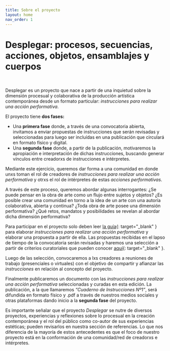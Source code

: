 ```yaml
---
title: Sobre el proyecto
layout: home
nav_order: 1
---
```


[](Ban.png)

# Desplegar: procesos, secuencias, acciones, objetos, ensamblajes y cuerpos 
<br />

Desplegar es un proyecto que nace a partir de una inquietud sobre la dimensión procesual y colaborativa de la producción artística contemporánea desde un formato particular: _instrucciones para realizar una acción performativa_. 

El proyecto tiene **dos fases:**

- Una **primera fase** donde, a través de una convocatoria abierta, invitamos a enviar propuestas de instrucciones que serán revisadas y seleccionadas para luego ser incluídas en una publicación que circulará en formato físico y digital.
- Una **segunda fase** donde, a partir de la publicación, motivaremos la apropiación e interpretación de dichas instrucciones, buscando generar vínculos entre creadorxs de instrucciones e intérpretes. 

Mediante este ejercicio, queremos dar forma a una comunidad en donde unxs toman el rol de creadores de _instrucciones para realizar una acción performativa_ y otrxs el rol de intérpretes de estas _acciones performativas_.

A través de este proceso, queremos abordar algunas interrogantes: ¿Se puede pensar en la obra de arte como un flujo entre sujetos y objetos? ¿Es posible crear una comunidad en torno a la idea de un arte con una autoría colaborativa, abierta y continua? ¿Toda obra de arte posee una dimensión performativa? ¿Qué retos, mandatos y posibilidades se revelan al abordar dicha dimensión performativa?

Para participar en el proyecto solo deben leer [la guía](https://desplegar.info/instrucciones.html){: target="_blank" } para elaborar _instrucciones para realizar una acción performativa_ y elaborar una propuesta a partir de ella. Las propuestas recibidas en el lapso de tiempo de la convocatoria serán revisadas y haremos una selección a partir de criterios curatoriales que pueden conocer [aquí](https://desplegar.info/curatorial.html){: target="_blank" }.

Luego de las selección, convocaremos a lxs creadores a reuniones de trabajo (presenciales o virtuales) con el objetivo de compartir y afianzar las _instrucciones_ en relación al concepto del proyecto. 

Finalmente publicaremos un documento con las _instrucciones para realizar una acción performativa_ seleccionadas y curadas en esta edición. La publicación, a la que llamaremos _“Cuaderno de Instrucciones Nº1”_, será difundida en formato físico y .pdf a través de nuestros medios sociales y otras plataformas dando inicio a la **segunda fase** del proyecto. 

Es importante señalar que el proyecto _Desplegar_ se nutre de diversos proyectos, experiencias y reflexiones sobre lo procesual en la creación contemporánea y el rol del público como co-autor de sus experiencias estéticas; pueden revisarlos en nuestra sección de referencias. Lo que nos diferencia de la mayoría de estos antecedentes es que el foco de nuestro proyecto está en la conformación de una comunidad/red de creadorxs e intérpretes.




<!-- Google tag (gtag.js) -->
<script async src="https://www.googletagmanager.com/gtag/js?id=G-G12W09S1N3"></script>
<script>
  window.dataLayer = window.dataLayer || [];
  function gtag(){dataLayer.push(arguments);}
  gtag('js', new Date());

  gtag('config', 'G-G12W09S1N3');
</script>
